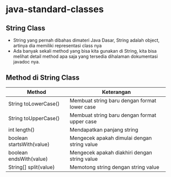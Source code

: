 # java-standard-classes

## String Class

- String yang pernah dibahas dimateri Java Dasar, String adalah object, artinya dia memiliki representasi class nya
- Ada banyak sekali method yang bisa kita gunakan di String, kita bisa melihat detail method apa saja yang tersedia
  dihalaman dokumentasi javadoc nya.

## Method di String Class

| Method                    | Keterangan                                   |
|---------------------------|----------------------------------------------|
| String toLowerCase()      | Membuat string baru dengan format lower case |
| String toUpperCase()      | Membuat string baru dengan format upper case |
| int length()              | Mendapatkan panjang string                   |
| boolean startsWith(value) | Mengecek apakah dimulai dengan string value  |
| boolean endsWith(value)   | Mengecek apakah diakhiri dengan string value |
| String[] split(value)     | Memotong string dengan string value          |
